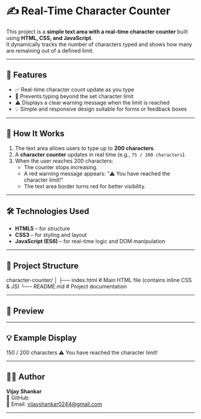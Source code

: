 # ✍️ Real-Time Character Counter

This project is a **simple text area with a real-time character counter** built using **HTML, CSS, and JavaScript**.  
It dynamically tracks the number of characters typed and shows how many are remaining out of a defined limit.

---

## 🚀 Features

- ✅ Real-time character count update as you type  
- 🚫 Prevents typing beyond the set character limit  
- ⚠️ Displays a clear warning message when the limit is reached  
- 💡 Simple and responsive design suitable for forms or feedback boxes  

---

## 🧩 How It Works

1. The text area allows users to type up to **200 characters**.  
2. A **character counter** updates in real time (e.g., `75 / 200 characters`).  
3. When the user reaches 200 characters:  
   - The counter stops increasing.  
   - A red warning message appears: “⚠️ You have reached the character limit!”  
   - The text area border turns red for better visibility.  

---

## 🛠️ Technologies Used

- **HTML5** – for structure  
- **CSS3** – for styling and layout  
- **JavaScript (ES6)** – for real-time logic and DOM manipulation  

---

## 📂 Project Structure

character-counter/
│
├── index.html # Main HTML file (contains inline CSS & JS)
└── README.md # Project documentation 

---

## 📸 Preview



---

## 💡 Example Display

150 / 200 characters
⚠️ You have reached the character limit!

---

## 🧑‍💻 Author

**Vijay Shankar**  
💼 GitHub:  
📧 Email: vijayshankar0244@gmail.com

---
